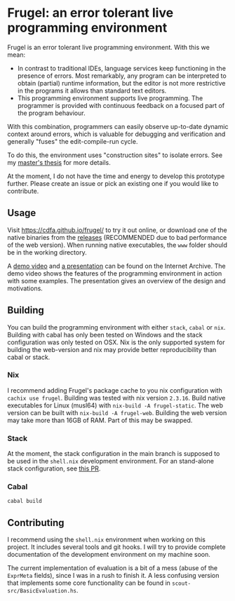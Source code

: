 # Frugel: an error tolerant live programming environment

Frugel is an error tolerant live programming environment. With this we mean:

- In contrast to traditional IDEs, language services keep functioning in the presence of errors. Most remarkably, any program can be interpreted to obtain (partial) runtime information, but the editor is not more restrictive in the programs it allows than standard text editors.
- This programming environment supports live programming. The programmer is provided with continuous feedback on a focused part of the program behaviour.

With this combination, programmers can easily observe up-to-date dynamic context around errors, which is valuable for debugging and verification and generally "fuses" the edit-compile-run cycle.

To do this, the environment uses "construction sites" to isolate errors.
See my [master's thesis](https://cdfa.github.io/frugel/thesis.pdf) for more details.

At the moment, I do not have the time and energy to develop this prototype further.
Please create an issue or pick an existing one if you would like to contribute.

## Usage

Visit https://cdfa.github.io/frugel/ to try it out online, or download one of the native binaries from the [releases](releases) (RECOMMENDED due to bad performance of the web version).
When running native executables, the `www` folder should be in the working directory.

A [demo video](https://archive.org/details/demo_20220123) and [a presentation](https://archive.org/details/presentation_202201) can be found on the Internet Archive.
The demo video shows the features of the programming environment in action with some examples.
The presentation gives an overview of the design and motivations.

## Building

You can build the programming environment with either `stack`, `cabal` or `nix`. Building with cabal has only been tested on Windows and the stack configuration was only tested on OSX. Nix is the only supported system for building the web-version and nix may provide better reproducibility than cabal or stack.

### Nix

I recommend adding Frugel's package cache to you nix configuration with `cachix use frugel`.
Building was tested with nix version `2.3.16`.
Build native executables for Linux (musl64) with `nix-build -A frugel-static`.
The web version can be built with `nix-build -A frugel-web`.
Building the web version may take more than 16GB of RAM. Part of this may be swapped.

### Stack

At the moment, the stack configuration in the main branch is supposed to be used in the `shell.nix` development environment.
For an stand-alone stack configuration, see [this PR](https://github.com/cdfa/frugel/pull/3).

### Cabal

```
cabal build
```

## Contributing

I recommend using the `shell.nix` environment when working on this project.
It includes several tools and git hooks.
I will try to provide complete documentation of the development environment on my machine soon.

The current implementation of evaluation is a bit of a mess (abuse of the `ExprMeta` fields), since I was in a rush to finish it.
A less confusing version that implements some core functionality can be found in `scout-src/BasicEvaluation.hs`.
